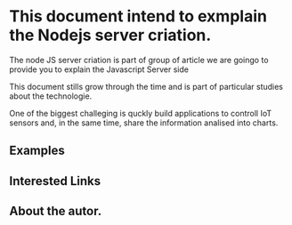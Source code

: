 # This document intend to exmplain the Nodejs server criation. 

The node JS server criation is part of group of article we are goingo to provide you to explain the Javascript Server side 

This document stills grow through the time and is part of particular studies about the technologie. 

One of the biggest challeging is quckly build applications to controll IoT sensors and, in the same time, share the information analised into charts. 

## Examples 

## Interested Links

## About the autor. 



